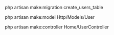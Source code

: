 php artisan make:migration create_users_table

php artisan make:model Http/Models/User

php artisan make:controller Home/UserController

